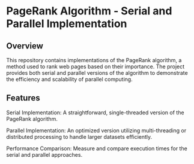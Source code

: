 # PageRank Algorithm - Serial and Parallel Implementation
## Overview

This repository contains implementations of the PageRank algorithm, a method used to rank web pages based on their importance. The project provides both serial and parallel versions of the algorithm to demonstrate the efficiency and scalability of parallel computing.

## Features

Serial Implementation: A straightforward, single-threaded version of the PageRank algorithm.

Parallel Implementation: An optimized version utilizing multi-threading or distributed processing to handle larger datasets efficiently.

Performance Comparison: Measure and compare execution times for the serial and parallel approaches.
